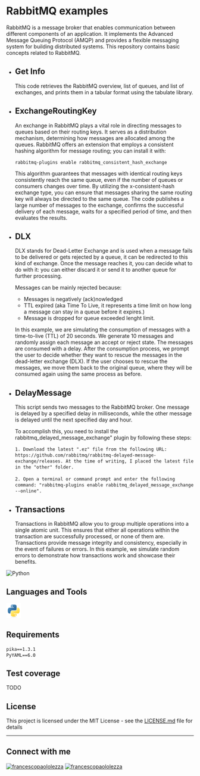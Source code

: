 # RabbitMQ examples
RabbitMQ is a message broker that enables communication between different components of an application. It implements the Advanced Message Queuing Protocol (AMQP) and provides a flexible messaging system for building distributed systems.
This repository contains basic concepts related to RabbitMQ.


- ## Get Info
    This code retrieves the RabbitMQ overview, list of queues, and list of exchanges, and prints them in a tabular format using the tabulate library.

- ## ExchangeRoutingKey
    An exchange in RabbitMQ plays a vital role in directing messages to queues based on their routing keys. It serves as a distribution mechanism, determining how messages are allocated among the queues. RabbitMQ offers an extension that employs a consistent hashing algorithm for message routing; you can install it with: 

    ```
    rabbitmq-plugins enable rabbitmq_consistent_hash_exchange
    ```
    This algorithm guarantees that messages with identical routing keys consistently reach the same queue, even if the number of queues or consumers changes over time. By utilizing the x-consistent-hash exchange type, you can ensure that messages sharing the same routing key will always be directed to the same queue. The code publishes a large number of messages to the exchange, confirms the successful delivery of each message, waits for a specified period of time, and then evaluates the results.

- ## DLX
    DLX stands for Dead-Letter Exchange and is used when a message fails to be delivered or gets rejected by a queue, it can be redirected to this kind of exchange.
    Once the message reaches it, you can decide what to do with it: you can either discard it or
    send it to another queue for further processing.

    Messages can be mainly rejected because:
    - Messages is negatively (ack)nowledged
    - TTL expired (aka Time To Live, it represents a time limit on how long a message can stay in a queue before it expires.)
    - Message is dropped for queue exceeded lenght limit.
    
    In this example, we are simulating the consumption of messages with a time-to-live (TTL) of 20 seconds. We generate 10 messages and randomly assign each message an accept or reject state. The messages are consumed with a delay. After the consumption process, we prompt the user to decide whether they want to rescue the messages in the dead-letter exchange (DLX). If the user chooses to rescue the messages, we move them back to the original queue, where they will be consumed again using the same process as before.

- ## DelayMessage
    This script sends two messages to the RabbitMQ broker. One message is delayed by a specified delay in milliseconds, while the other message is delayed until the next specified day and hour. 
    
    To accomplish this, you need to install the rabbitmq_delayed_message_exchange" plugin by following these steps:
    
    ```
    1. Download the latest ".ez" file from the following URL: https://github.com/rabbitmq/rabbitmq-delayed-message-exchange/releases. At the time of writing, I placed the latest file in the "other" folder.
    
    2. Open a terminal or command prompt and enter the following command: "rabbitmq-plugins enable rabbitmq_delayed_message_exchange --online".
    ```
    
- ## Transactions
    Transactions in RabbitMQ allow you to group multiple operations into a single atomic unit. This ensures that either all operations within the transaction are successfully processed, or none of them are. Transactions provide message integrity and consistency, especially in the event of failures or errors. In this example, we simulate random errors to demonstrate how transactions work and showcase their benefits.


![Python](https://img.shields.io/badge/python-3670A0?style=for-the-badge&logo=python&logoColor=ffdd54)


## Languages and Tools
<p align="left"> <a href="https://www.python.org" target="_blank" rel="noreferrer"> <img src="https://raw.githubusercontent.com/devicons/devicon/master/icons/python/python-original.svg" alt="python" width="40" height="40"/> </a> </p>

## Requirements
```
pika==1.3.1
PyYAML==6.0
```

## Test coverage
TODO

## License

This project is licensed under the MIT License - see the [LICENSE.md](LICENSE.md) file for details

<hr>

## Connect with me
<p align="left">
<a href="https://www.linkedin.com/in/francescopl/" target="blank"><img align="center" src="https://raw.githubusercontent.com/rahuldkjain/github-profile-readme-generator/master/src/images/icons/Social/linked-in-alt.svg" alt="francescopaololezza" height="20" width="30" /></a>
<a href="https://www.kaggle.com/francescopaolol" target="blank"><img align="center" src="https://raw.githubusercontent.com/rahuldkjain/github-profile-readme-generator/master/src/images/icons/Social/kaggle.svg" alt="francescopaololezza" height="20" width="30" /></a>
</p>



